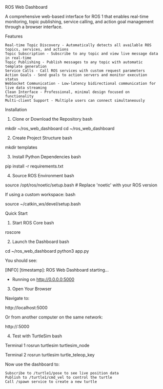 ROS Web Dashboard

A comprehensive web-based interface for ROS 1 that enables real-time monitoring, topic publishing, service calling, and action goal management through a browser interface.

Features

    Real-time Topic Discovery - Automatically detects all available ROS topics, services, and actions
    Topic Subscription - Subscribe to any topic and view live message data in real-time
    Topic Publishing - Publish messages to any topic with automatic template generation
    Service Calls - Call ROS services with custom request parameters
    Action Goals - Send goals to action servers and monitor execution status
    WebSocket Communication - Low-latency bidirectional communication for live data streaming
    Clean Interface - Professional, minimal design focused on functionality
    Multi-client Support - Multiple users can connect simultaneously


Installation
1. Clone or Download the Repository
bash

mkdir ~/ros_web_dashboard
cd ~/ros_web_dashboard

2. Create Project Structure
bash

mkdir templates

3. Install Python Dependencies
bash

pip install -r requirements.txt

4. Source ROS Environment
bash

source /opt/ros/noetic/setup.bash  # Replace 'noetic' with your ROS version

If using a custom workspace:
bash

source ~/catkin_ws/devel/setup.bash

Quick Start
1. Start ROS Core
bash

roscore

2. Launch the Dashboard
bash

cd ~/ros_web_dashboard
python3 app.py

You should see:

[INFO] [timestamp]: ROS Web Dashboard starting...
 * Running on http://0.0.0.0:5000

3. Open Your Browser

Navigate to:

http://localhost:5000

Or from another computer on the same network:

http://<your-machine-ip>:5000

4. Test with TurtleSim
bash

Terminal 1
rosrun turtlesim turtlesim_node

Terminal 2
rosrun turtlesim turtle_teleop_key

Now use the dashboard to:

    Subscribe to /turtle1/pose to see live position data
    Publish to /turtle1/cmd_vel to control the turtle
    Call /spawn service to create a new turtle
